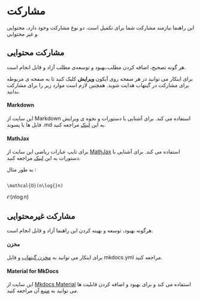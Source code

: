 # مشارکت

این راهنما نیازمند مشارکت شما برای تکمیل است. دو نوع مشارکت وجود دارد، محتوایی و غیر محتوایی.

## مشارکت محتوایی 

هر گونه تصحیح، اضافه کردن مطلب،بهبود و توسعه‌ی مطلب آزاد و قابل انجام است.

برای اینکار می توانید در هر صفحه روی آیکون <b>ویرایش</b> کلیک کنید تا به صفحه ی مربوطه برای مشارکت در گیتهاب هدایت شوید. همچنین لازم است موارد زیر را برای مشارکت بدانید.

#### Markdown

این سایت از Markdown استفاده می کند. برای آشنایی با دستورات و نحوه ی ویرایش فایل ها با پسوند .md به این [لینک](https://www.markdownguide.org/basic-syntax/) مراجعه کنید.

#### MathJax

برای تایپ عبارات ریاضی این سایت از [MathJax](https://www.mathjax.org/) استفاده می کند. برای آشنایی با دستورات به این [لینک](https://jojozhuang.github.io/tutorial/mathjax-cheat-sheet-for-mathematical-notation/) مراجعه کنید.

به طور مثال :

```

\mathcal{O}(n\log{}n)

```

$\mathcal{O}(n\log{}n)$

## مشارکت غیرمحتوایی

هرگونه بهبود، توسعه و بهینه کردن این راهنما آزاد و قابل انجام است.

#### مخزن

برای اینکار می توانید به [مخزن گیتهاب](https://github.com/MEgooneh/shaazzz-guide) و فایل mkdocs.yml مراجعه کنید.

#### Material for MkDocs

این سایت از <a href="https://github.com/squidfunk/mkdocs-material">Mkdocs Material</a> استفاده می کند و برای بهبود و اضافه کردن قابلیت ها می توانید به [منبع](https://squidfunk.github.io/mkdocs-material/getting-started/) آن مراجعه کنید.
